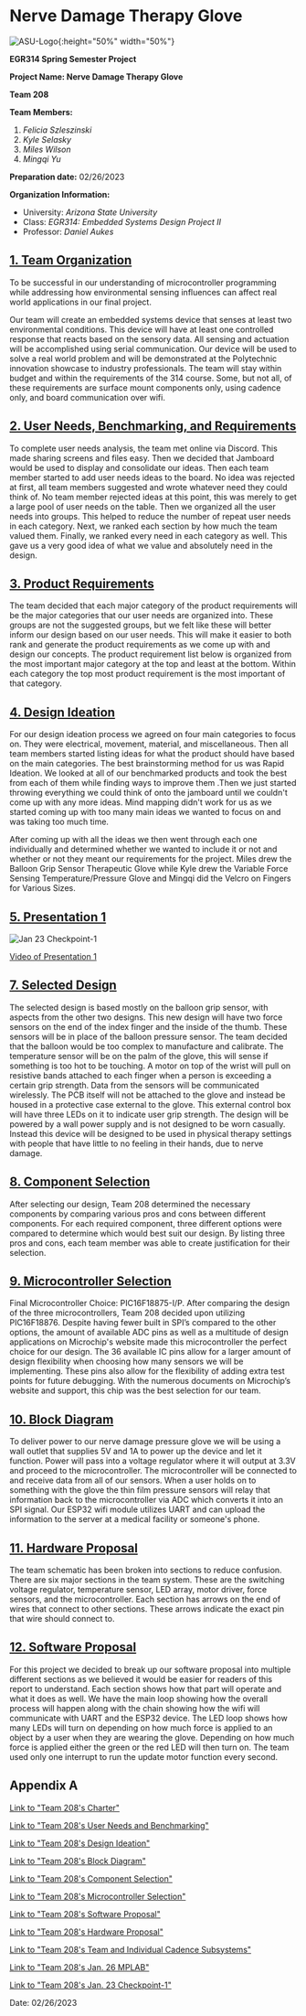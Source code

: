 # **Nerve Damage Therapy Glove**

![ASU-Logo](https://user-images.githubusercontent.com/122709159/221691301-fc6a161e-1b05-4322-9fa3-a99ac9ab6c3f.jpg){:height="50%" width="50%"}

**EGR314 Spring Semester Project**

**Project Name: Nerve Damage Therapy Glove**

**Team 208**

**Team Members:**

1. _Felicia Szleszinski_
2. _Kyle Selasky_
3. _Miles Wilson_
4. _Mingqi Yu_

**Preparation date:** 02/26/2023 

**Organization Information:**

* University: _Arizona State University_ 
* Class: _EGR314: Embedded Systems Design Project II_
* Professor: _Daniel Aukes_

## [1. Team Organization](doc/TeamOrganization.md)

To be successful in our understanding of microcontroller programming while addressing how environmental sensing influences can affect real world applications in our final project.

Our team will create an embedded systems device that senses at least two environmental conditions. This device will have at least one controlled response that reacts based on the sensory data. All sensing and actuation will be accomplished using serial communication. Our device will be used to solve a real world problem and will be demonstrated at the Polytechnic innovation showcase to industry professionals. The team will stay within budget and within the requirements of the 314 course. Some, but not all, of these requirements are surface mount components only, using cadence only, and board communication over wifi.


## [2. User Needs, Benchmarking, and Requirements](doc/UserNeeds.md)

To complete user needs analysis, the team met online via Discord. This made sharing screens and files easy. Then we decided that Jamboard would be used to display and consolidate our ideas. Then each team member started to add user needs ideas to the board. No idea was rejected at first, all team members suggested and wrote whatever need they could think of. No team member rejected ideas at this point, this was merely to get a large pool of user needs on the table. Then we organized all the user needs into groups. This helped to reduce the number of repeat user needs in each category. Next, we ranked each section by how much the team valued them. Finally, we ranked every need in each category as well. This gave us a very good idea of what we value and absolutely need in the design. 

## [3. Product Requirements](doc/ProductRequirements.md)

The team decided that each major category of the product requirements will  be the major categories that our user needs are organized into. These groups are not the suggested groups, but we felt like these will better inform our design based on our user needs. This will make it easier to both rank and generate the product requirements as we come up with and design our concepts. The product requirement list below is organized from the most important major category at the top and least at the bottom. Within each category the top most product requirement is the most important of that category.

## [4. Design Ideation](doc/DesignIdeation.md)

For our design ideation process we agreed on four main categories to focus on. They were electrical, movement, material, and miscellaneous. Then all team members started listing ideas for what the product should have based on the main categories. The best brainstorming method for us was Rapid Ideation. We looked at all of our benchmarked products and took the best from each of them while finding ways to improve them .Then we just started throwing everything we could think of onto the jamboard until we couldn't come up with any more ideas. Mind mapping didn't work for us as we started coming up with too many main ideas we wanted to focus on and was taking too much time. 

After coming up with all the ideas we then went through each one individually and determined whether we wanted to include it or not and whether or not they meant our requirements for the project. Miles drew the Balloon Grip Sensor Therapeutic Glove while Kyle drew the Variable Force Sensing Temperature/Pressure Glove and Mingqi did the Velcro on Fingers for Various Sizes.

## [5. Presentation 1](https://www.youtube.com/watch?v=2TSZasZKMRI)

![Jan  23 Checkpoint-1](https://user-images.githubusercontent.com/122709159/213969216-e0314781-86c9-40dc-9be9-0322e4fc1f9b.jpg)

[Video of Presentation 1](https://www.youtube.com/watch?v=2TSZasZKMRI)
 
## [7. Selected Design](doc/SelectedDesign.md)

The selected design is based mostly on the balloon grip sensor, with aspects from the other two designs. This new design will have two force sensors on the end of the index finger and the inside of the thumb. These sensors will be in place of the balloon pressure sensor. The team decided that the balloon would be too complex to manufacture and calibrate. The temperature sensor will be on the palm of the glove, this will sense if something is too hot to be touching. A motor on top of the wrist will pull on resistive bands attached to each finger when a person is exceeding a certain grip strength. Data from the sensors will be communicated wirelessly. The PCB itself will not be attached to the glove and instead be housed in a protective case external to the glove. This external control box will have three LEDs on it to indicate user grip strength. The design will be powered by a wall power supply and is not designed to be worn casually. Instead this device will be designed to be used in physical therapy settings with people that have little to no feeling in their hands, due to nerve damage.

## [8. Component Selection](doc/ComponentSelection.md)
After selecting our design, Team 208 determined the necessary components by comparing various pros and cons between different components. For each required component, three different options were compared to determine which would best suit our design. By listing three pros and cons, each team member was able to create justification for their selection.

## [9. Microcontroller Selection](doc/MicrocontrollerSelection.md)

Final Microcontroller Choice: PIC16F18875-I/P. After comparing the design of the three microcontrollers, Team 208 decided upon utilizing PIC16F18876. Despite having fewer built in SPI’s compared to the other options, the amount of available ADC pins as well as a multitude of design applications on Microchip's website made this microcontroller the perfect choice for our design. The 36 available IC pins allow for a larger amount of design flexibility when choosing how many sensors we will be implementing. These pins also allow for the flexibility of adding extra test points for future debugging. With the numerous documents on Microchip’s website and support, this chip was the best selection for our team.
 
## [10. Block Diagram](doc/BlockDiagram.md)
 
To deliver power to our nerve damage pressure glove we will be using a wall outlet that supplies 5V and 1A to power up the device and let it function. Power will pass into a voltage regulator where it will output at 3.3V and proceed to the microcontroller. The microcontroller will be connected to and receive data from all of our sensors. When a user holds on to something with the glove the thin film pressure sensors will relay that information back to the microcontroller via ADC which converts it into an SPI signal. Our ESP32 wifi module utilizes UART and can upload the information to the server at a medical facility or someone's phone.  

## [11. Hardware Proposal](doc/HardwareProposal.md)

The team schematic has been broken into sections to reduce confusion. There are six major sections in the team system. These are the switching voltage regulator, temperature sensor, LED array, motor driver, force sensors, and the microcontroller. Each section has arrows on the end of wires that connect to other sections. These arrows indicate the exact pin that wire should connect to.

## [12. Software Proposal](doc/SoftwareProposal.md)
 
For this project we decided to break up our software proposal into multiple different sections as we believed it would be easier for readers of this report to understand. Each section shows how that part will operate and what it does as well. We have the main loop showing how the overall process will happen along with the chain showing how the wifi will communicate with UART and the ESP32 device.  The LED loop shows how many LEDs will turn on depending on how much force is applied to an object by a user when they are wearing the glove. Depending on how much force is applied either the green or the red LED will then turn on. The team used only one interrupt to run the update motor function every second.

 
## Appendix A

[Link to "Team 208's Charter"](https://github.com/Team-208-github-io/Team-208/files/10844546/Team.208.s.Charter.pdf)

[Link to "Team 208's User Needs and Benchmarking"](https://docs.google.com/document/d/1yNhMk36OD9xKp0WGD0XdSZ_GKACv3c8gfcodrc5hSE0/edit?usp=sharing)

[Link to "Team 208's Design Ideation"](https://docs.google.com/document/d/1rwlRUkhHN8_KuPjEGyNR5eVbSKwuBbHuJvOcQV-REok/edit?usp=sharing)

[Link to "Team 208's Block Diagram"](https://drive.google.com/drive/folders/1gePIfOKmyoVRG5gJwy18oY0E-uoj2G0x?usp=sharing)

[Link to "Team 208's Component Selection"](https://drive.google.com/drive/folders/18fw8-NRQfdGiQpUY4lq2MCqJym8U9eRd?usp=sharing)

[Link to "Team 208's Microcontroller Selection"](https://docs.google.com/document/d/1ygNtUk-ytzj8xwWlwaRVApXOlcguVhPF/edit?usp=sharing&ouid=110297201773216341986&rtpof=true&sd=true)

[Link to "Team 208's Software Proposal"](https://drive.google.com/file/d/1uycpeu_h8ay-IR5ho-DRW8Z4Q4lC9UDP/view?usp=sharing)

[Link to "Team 208's Hardware Proposal"](https://drive.google.com/drive/folders/1b9F3WLSFGzd8pe9cJ5nFffCRV0RW1SW-?usp=sharing)

[Link to "Team 208's Team and Individual Cadence Subsystems"](https://drive.google.com/drive/folders/13jUH9Vl2aOTExGctnM7fT20rFPp-uSIZ?usp=sharing)

[Link to "Team 208's Jan. 26 MPLAB"](https://drive.google.com/file/d/1nDP8JixQ91Ch6AFLqdIlS3i-IN7m-84g/view?usp=share_link) 

[Link to "Team 208's Jan. 23 Checkpoint-1"](https://docs.google.com/presentation/d/1hgJn6WouZ5ktR1tikmxeMw9MUZq5OlJOVkCAVtTWgRQ/edit?usp=sharing)


Date: 02/26/2023 
